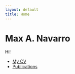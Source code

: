 ```yaml
---
layout: default
title: Home
---
```


# Max A. Navarro

Hi!  
- [My CV](cv.pdf)  
- [Publications](publications.md)
